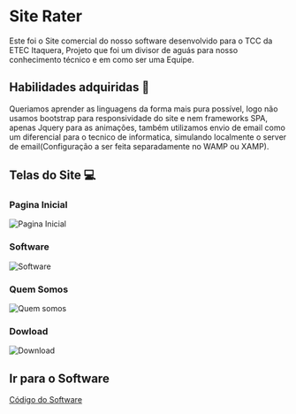 # Site Rater

Este foi o Site comercial do nosso software desenvolvido para o TCC da ETEC Itaquera, Projeto que foi um divisor de aguás para nosso conhecimento técnico e em como ser uma Equipe.

## Habilidades adquiridas :notebook:

Queriamos aprender as linguagens da forma mais pura possível, logo não usamos bootstrap para responsividade do site e nem frameworks SPA, apenas Jquery para as animações, também utilizamos envio de email como um diferencial para o tecnico de informatica, simulando localmente o server de email(Configuração a ser feita separadamente no WAMP ou XAMP).

## Telas do Site :computer:

### Pagina Inicial
![Pagina Inicial](https://github.com/allandev7/SiteRater/blob/master/Capturas%20Site/Pagina-Inicial.gif)
### Software
![Software](https://github.com/allandev7/SiteRater/blob/master/Capturas%20Site/Software.gif)
### Quem Somos
![Quem somos](https://github.com/allandev7/SiteRater/blob/master/Capturas%20Site/Quem-somos.gif)
### Dowload
![Download](https://github.com/allandev7/SiteRater/blob/master/Capturas%20Site/Download.gif)

## Ir para o Software
[Código do Software](https://github.com/allandev7/BeTheHero/blob/master/Web%20Screenshots.png)

